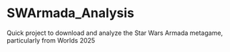 # SWArmada_Analysis
Quick project to download and analyze the Star Wars Armada metagame, particularly from Worlds 2025
